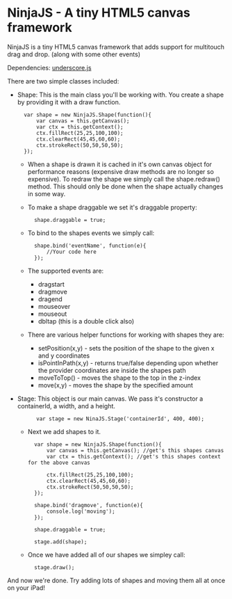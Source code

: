 NinjaJS - A tiny HTML5 canvas framework
=======================================

NinjaJS is a tiny HTML5 canvas framework that adds support for multitouch drag and drop. (along with some other events)

Dependencies: [underscore.js](http://http://documentcloud.github.com/underscore/)

There are two simple classes included:

* Shape: This is the main class you'll be working with.  You create a shape by providing it with a draw function.

		var shape = new NinjaJS.Shape(function(){
			var canvas = this.getCanvas();
			var ctx = this.getContext();
			ctx.fillRect(25,25,100,100);  
    		ctx.clearRect(45,45,60,60);  
    		ctx.strokeRect(50,50,50,50);  
		});

	- When a shape is drawn it is cached in it's own canvas object for performance reasons (expensive draw methods are no longer so expensive).  To redraw the shape we simply call the shape.redraw() method.  This should only be done when the shape actually changes in some way.

	- To make a shape draggable we set it's draggable property:

			shape.draggable = true;

	- To bind to the shapes events we simply call:

			shape.bind('eventName', function(e){
				//Your code here
			});

	- The supported events are:
		* dragstart
		* dragmove
		* dragend
		* mouseover
		* mouseout
		* dbltap (this is a double click also)

	- There are various helper functions for working with shapes they are:
		* setPosition(x,y) - sets the position of the shape to the given x and y coordinates
		* isPointInPath(x,y) - returns true/false depending upon whether the provider coordinates are inside the shapes path
		* moveToTop() - moves the shape to the top in the z-index
		* move(x,y) - moves the shape by the specified amount

* Stage: This object is our main canvas.  We pass it's constructor a containerId, a width, and a height.
	
			var stage = new NinaJS.Stage('containerId', 400, 400);

	- Next we add shapes to it.

			var shape = new NinjaJS.Shape(function(){
				var canvas = this.getCanvas(); //get's this shapes canvas
				var ctx = this.getContext(); //get's this shapes context for the above canvas

				ctx.fillRect(25,25,100,100);  
	    		ctx.clearRect(45,45,60,60);  
	    		ctx.strokeRect(50,50,50,50);  
			});

			shape.bind('dragmove', function(e){
				console.log('moving');
			});

			shape.draggable = true;

			stage.add(shape);

	- Once we have added all of our shapes we simpley call:

			stage.draw();


And now we're done.  Try adding lots of shapes and moving them all at once on your iPad! 
